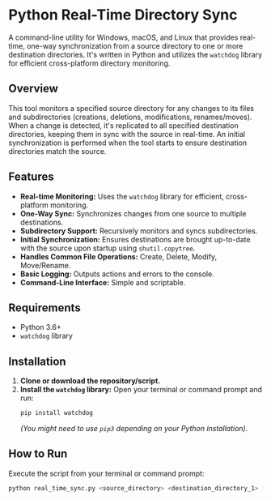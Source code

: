 # Python Real-Time Directory Sync

A command-line utility for Windows, macOS, and Linux that provides real-time, one-way synchronization from a source directory to one or more destination directories. It's written in Python and utilizes the `watchdog` library for efficient cross-platform directory monitoring.

## Overview

This tool monitors a specified source directory for any changes to its files and subdirectories (creations, deletions, modifications, renames/moves). When a change is detected, it's replicated to all specified destination directories, keeping them in sync with the source in real-time. An initial synchronization is performed when the tool starts to ensure destination directories match the source.

## Features

* **Real-time Monitoring:** Uses the `watchdog` library for efficient, cross-platform monitoring.
* **One-Way Sync:** Synchronizes changes from one source to multiple destinations.
* **Subdirectory Support:** Recursively monitors and syncs subdirectories.
* **Initial Synchronization:** Ensures destinations are brought up-to-date with the source upon startup using `shutil.copytree`.
* **Handles Common File Operations:** Create, Delete, Modify, Move/Rename.
* **Basic Logging:** Outputs actions and errors to the console.
* **Command-Line Interface:** Simple and scriptable.

## Requirements

* Python 3.6+
* `watchdog` library

## Installation

1.  **Clone or download the repository/script.**
2.  **Install the `watchdog` library:**
    Open your terminal or command prompt and run:
    ```bash
    pip install watchdog
    ```
    *(You might need to use `pip3` depending on your Python installation).*

## How to Run

Execute the script from your terminal or command prompt:

```bash
python real_time_sync.py <source_directory> <destination_directory_1> [<destination_directory_2> ...]